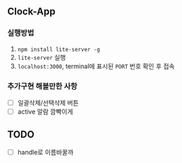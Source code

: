 ## Clock-App

### 실행방법
1. `npm install lite-server -g`
2. `lite-server` 실행
3. `localhost:3000`, terminal에 표시된 `PORT` 번호 확인 후 접속

### 추가구현 해볼만한 사항
- [ ] 일괄삭제/선택삭제 버튼
- [ ] active 알람 깜빡이게

## TODO
- [ ] handle로 이름바꿀까